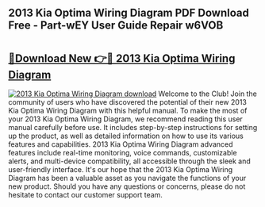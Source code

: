 ## 2013 Kia Optima Wiring Diagram PDF Download Free - Part-wEY User Guide Repair w6VOB

# <h2><a href="http://dfnvdg.blite.top/?on=2013+Kia+Optima+Wiring+Diagram">🔗Download New 👉🔴 2013 Kia Optima Wiring Diagram</a></h2>

[![2013 Kia Optima Wiring Diagram download](https://i.imgur.com/lujVjoI.png)](http://dfnvdg.blite.top/?on=2013+Kia+Optima+Wiring+Diagram)
Welcome to the Club! Join the community of users who have discovered the potential of their new 2013 Kia Optima Wiring Diagram with this helpful manual. To make the most of your 2013 Kia Optima Wiring Diagram, we recommend reading this user manual carefully before use. It includes step-by-step instructions for setting up the product, as well as detailed information on how to use its various features and capabilities. 2013 Kia Optima Wiring Diagram advanced features include real-time monitoring, voice commands, customizable alerts, and multi-device compatibility, all accessible through the sleek and user-friendly interface. It's our hope that the 2013 Kia Optima Wiring Diagram has been a valuable asset as you navigate the functions of your new product. Should you have any questions or concerns, please do not hesitate to contact our customer support team.
